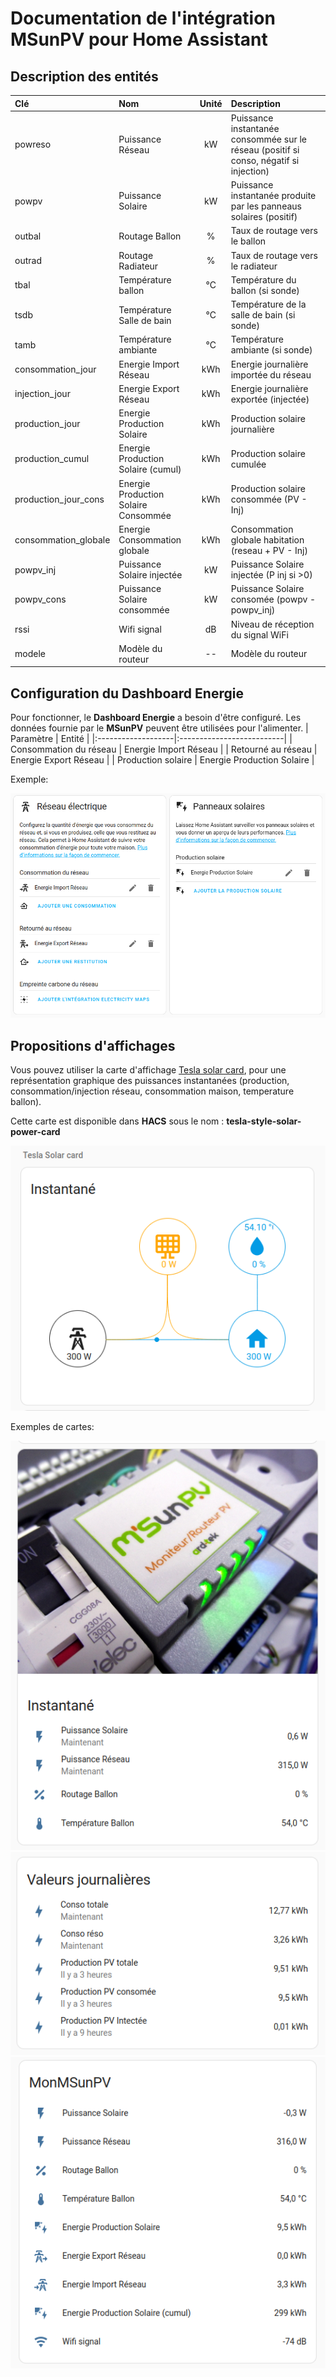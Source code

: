 # Documentation de l'intégration MSunPV pour Home Assistant


## Description des entités

| Clé     | Nom         | Unité | Description        |
|:--------|:------------|:-----:|:-------------------|
| powreso | Puissance Réseau |kW| Puissance instantanée consommée sur le réseau (positif si conso, négatif si injection)|
| powpv | Puissance Solaire | kW | Puissance instantanée produite par les panneaus solaires (positif)|
| outbal | Routage Ballon | % | Taux de routage vers le ballon |
| outrad | Routage Radiateur | % | Taux de routage vers le radiateur |
| tbal | Température ballon | °C | Température du ballon (si sonde)|
| tsdb | Température Salle de bain | °C | Température de la salle de bain (si sonde) |
| tamb | Température ambiante | °C | Température ambiante (si sonde) |
| consommation_jour | Energie Import Réseau | kWh | Energie journalière importée du réseau |
| injection_jour | Energie Export Réseau | kWh | Energie journalière exportée (injectée) |
| production_jour | Energie Production Solaire | kWh | Production solaire journalière |
| production_cumul | Energie Production Solaire (cumul) | kWh | Production solaire cumulée |
| production_jour_cons | Energie Production Solaire Consommée | kWh | Production solaire consommée (PV - Inj) |
| consommation_globale | Energie Consommation globale | kWh | Consommation globale habitation (reseau + PV - Inj) |
| powpv_inj | Puissance Solaire injectée | kW | Puissance Solaire injectée (P inj si >0) |
| powpv_cons | Puissance Solaire consommée | kW | Puissance Solaire consomée (powpv - powpv_inj) |
| rssi | Wifi signal | dB | Niveau de réception du signal WiFi |
| modele | Modèle du routeur | -- | Modèle du routeur |


## Configuration du Dashboard Energie
Pour fonctionner, le **Dashboard Energie** a besoin d'être configuré. Les données fournie par le **MSunPV** peuvent être utilisées pour l'alimenter.
| Paramètre          | Entité                    |
|:-------------------|:--------------------------|
| Consommation du réseau | Energie Import Réseau |
| Retourné au réseau | Energie Export Réseau |
| Production solaire | Energie Production Solaire |

Exemple:

![alt text](image-1.png)

## Propositions d'affichages

Vous pouvez utiliser la carte d'affichage [Tesla solar card](https://github.com/reptilex/tesla-style-solar-power-card), pour une représentation graphique des puissances instantanées (production, consommation/injection réseau, consommation maison, temperature ballon).

Cette carte est disponible dans **HACS** sous le nom : **tesla-style-solar-power-card**

![alt text](image-2.png)

Exemples de cartes:

![alt text](image-3.png) ![alt text](image-4.png) ![alt text](image-5.png)

